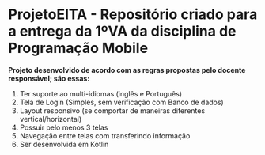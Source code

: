 # ProjetoEITA - Repositório criado para a entrega da 1ºVA da disciplina de Programação Mobile

**Projeto desenvolvido de acordo com as regras propostas pelo docente responsável; são essas:**

1. Ter suporte ao multi-idiomas (inglês e Português)    
2. Tela de Login (Simples, sem verificação com Banco de dados) 
3. Layout responsivo  (se comportar de maneiras diferentes vertical/horizontal) 
4. Possuir pelo menos 3 telas  
5. Navegação entre telas com transferindo informação  
6. Ser desenvolvida em Kotlin 
